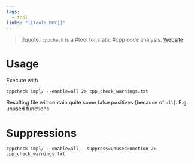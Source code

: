 ```yaml
---
tags:
  - tool
links: "[[Tools MOC]]"
---
```

> [!quote] `cppcheck` is a #tool for static #cpp code analysis. [Website](https://cppcheck.sourceforge.io/)

# Usage

Execute with

```
cppcheck impl/ --enable=all 2> cpp_check_warnings.txt
```

Resulting file will contain quite some false positives (because of `all`). E.g. unused functions.

# Suppressions

```
cppcheck impl/ --enable=all --suppress=unusedFunction 2> cpp_check_warnings.txt
```

